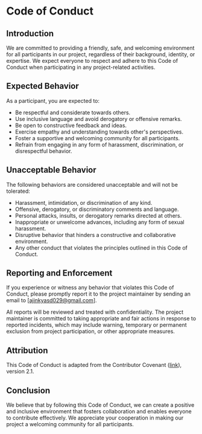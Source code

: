 # Code of Conduct

## Introduction

We are committed to providing a friendly, safe, and welcoming environment for all participants in our project, regardless of their background, identity, or expertise. We expect everyone to respect and adhere to this Code of Conduct when participating in any project-related activities.

## Expected Behavior

As a participant, you are expected to:

- Be respectful and considerate towards others.
- Use inclusive language and avoid derogatory or offensive remarks.
- Be open to constructive feedback and ideas.
- Exercise empathy and understanding towards other's perspectives.
- Foster a supportive and welcoming community for all participants.
- Refrain from engaging in any form of harassment, discrimination, or disrespectful behavior.

## Unacceptable Behavior

The following behaviors are considered unacceptable and will not be tolerated:

- Harassment, intimidation, or discrimination of any kind.
- Offensive, derogatory, or discriminatory comments and language.
- Personal attacks, insults, or derogatory remarks directed at others.
- Inappropriate or unwelcome advances, including any form of sexual harassment.
- Disruptive behavior that hinders a constructive and collaborative environment.
- Any other conduct that violates the principles outlined in this Code of Conduct.

## Reporting and Enforcement

If you experience or witness any behavior that violates this Code of Conduct, please promptly report it to the project maintainer by sending an email to [ajinkyasd029@gmail.com].

All reports will be reviewed and treated with confidentiality. The project maintainer is committed to taking appropriate and fair actions in response to reported incidents, which may include warning, temporary or permanent exclusion from project participation, or other appropriate measures.

## Attribution

This Code of Conduct is adapted from the Contributor Covenant ([link](https://www.contributor-covenant.org)), version 2.1.

## Conclusion

We believe that by following this Code of Conduct, we can create a positive and inclusive environment that fosters collaboration and enables everyone to contribute effectively. We appreciate your cooperation in making our project a welcoming community for all participants.
